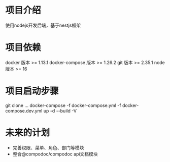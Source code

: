 # 项目介绍
使用nodejs开发后端，基于nestjs框架 
# 项目依赖
docker         版本 >= 1.13.1
docker-compose 版本 >= 1.26.2
git            版本 >= 2.35.1
node           版本 >= 16

# 项目启动步骤

git clone ...
docker-compose -f docker-compose.yml -f docker-compose.dev.yml up -d --build -V
# 未来的计划
  - 完善权限、菜单、角色、部门等模块
  - 整合@compodoc/compodoc api文档模块

